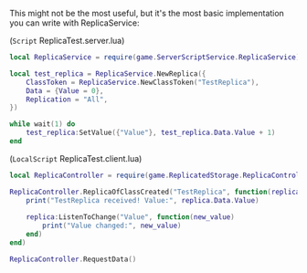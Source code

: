 This might not be the most useful, but it's the most basic implementation you can write with ReplicaService:

(`Script` ReplicaTest.server.lua)
```lua
local ReplicaService = require(game.ServerScriptService.ReplicaService)

local test_replica = ReplicaService.NewReplica({
	ClassToken = ReplicaService.NewClassToken("TestReplica"),
	Data = {Value = 0},
	Replication = "All",
})

while wait(1) do
	test_replica:SetValue({"Value"}, test_replica.Data.Value + 1)
end
```

(`LocalScript` ReplicaTest.client.lua)
```lua
local ReplicaController = require(game.ReplicatedStorage.ReplicaController)

ReplicaController.ReplicaOfClassCreated("TestReplica", function(replica)
	print("TestReplica received! Value:", replica.Data.Value)
	
	replica:ListenToChange("Value", function(new_value)
		print("Value changed:", new_value)
	end)
end)

ReplicaController.RequestData()
```
